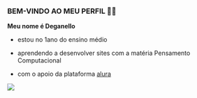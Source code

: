 ### BEM-VINDO AO MEU PERFIL 💪🏼

**Meu nome é Deganello**

- estou no 1ano do ensino médio

- aprendendo a desenvolver sites com a matéria Pensamento Computacional

- com o apoio da plataforma [alura](https://www.alura.com.br)


![](https://tenor.com/bqWTJ.gif)